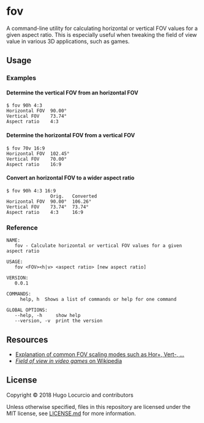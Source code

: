 # fov

A command-line utility for calculating horizontal or vertical FOV values for a
given aspect ratio. This is especially useful when tweaking the field of view
value in various 3D applications, such as games.

## Usage

### Examples

#### Determine the vertical FOV from an horizontal FOV

```text
$ fov 90h 4:3
Horizontal FOV  90.00°
Vertical FOV    73.74°
Aspect ratio    4:3
```

#### Determine the horizontal FOV from a vertical FOV

```text
$ fov 70v 16:9
Horizontal FOV  102.45°
Vertical FOV    70.00°
Aspect ratio    16:9
```

#### Convert an horizontal FOV to a wider aspect ratio

```text
$ fov 90h 4:3 16:9
                Orig.   Converted
Horizontal FOV  90.00°  106.26°
Vertical FOV    73.74°  73.74°
Aspect ratio    4:3     16:9
```

### Reference

```text
NAME:
   fov - Calculate horizontal or vertical FOV values for a given aspect ratio

USAGE:
   fov <FOV><h|v> <aspect ratio> [new aspect ratio]

VERSION:
   0.0.1

COMMANDS:
     help, h  Shows a list of commands or help for one command

GLOBAL OPTIONS:
   --help, -h     show help
   --version, -v  print the version
```

## Resources

- [Explanation of common FOV scaling modes such as Hor+, Vert-, …](http://www.wsgf.org/article/screen-change)
- [*Field of view in video games* on Wikipedia](https://en.wikipedia.org/wiki/Field_of_view_in_video_games)

## License

Copyright © 2018 Hugo Locurcio and contributors

Unless otherwise specified, files in this repository are licensed under the
MIT license, see [LICENSE.md](LICENSE.md) for more information.
